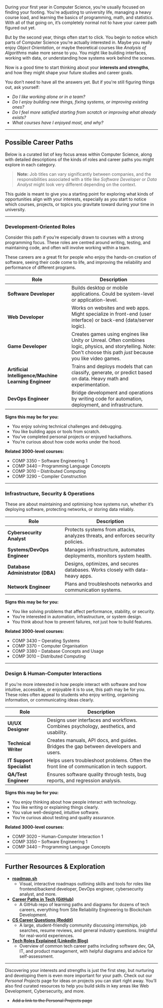 During your first year in Computer Science, you're usually focused on finding your footing. You're adjusting to university life, managing a heavy course load, and learning the basics of programming, math, and statistics. With all of that going on, it’s completely normal not to have your career path figured out yet.

But by the second year, things often start to click. You begin to notice which parts of Computer Science you’re actually interested in. Maybe you really enjoy *Object Orientation*, or maybe theoretical courses like _Analysis of Algorithms_ make more sense to you. You might like building interfaces, working with data, or understanding how systems work behind the scenes.

Now is a good time to start thinking about your **interests and strengths**, and how they might shape your future studies and career goals.

You don’t need to have all the answers yet. But if you're still figuring things out, ask yourself:

- *Do I like working alone or in a team?*
- *Do I enjoy building new things, fixing systems, or improving existing ones?*
- *Do I feel more satisfied starting from scratch or improving what already exists?*
- *What courses have I enjoyed most, and why?*
---
## Possible Career Paths

Below is a curated list of key focus areas within Computer Science, along with detailed descriptions of the kinds of roles and career paths you might explore in each category. 

> **Note:** Job titles can vary significantly between companies, and the responsibilities associated with a title like _Software Developer_ or _Data Analyst_ might look very different depending on the context.

This guide is meant to give you a starting point for exploring what kinds of opportunities align with your interests, especially as you start to notice which courses, projects, or topics you gravitate toward during your time in university.

---
### Development-Oriented Roles

Consider this path if you’re especially drawn to courses with a strong programming focus. These roles are centred around writing, testing, and maintaining code, and often will involve working within a team. 

These careers are a great fit for people who enjoy the hands-on creation of software, seeing their code come to life, and improving the reliability and performance of different programs. 

| Role                                                  | Description                                                                                                                                                          |
| ----------------------------------------------------- | -------------------------------------------------------------------------------------------------------------------------------------------------------------------- |
| **Software Developer**                                | Builds desktop or mobile applications. Could be system-level or application-level.                                                                                   |
| **Web Developer**                                     | Works on websites and web apps. Might specialize in front-end (user interface) or back-end (data/server logic).                                                      |
| **Game Developer**                                    | Creates games using engines like Unity or Unreal. Often combines logic, physics, and storytelling. Note: Don't choose this path *just* because you like video games. |
| **Artificial Intelligence/Machine Learning Engineer** | Trains and deploys models that can classify, generate, or predict based on data. Heavy math and experimentation.                                                     |
| **DevOps Engineer**                                   | Bridge development and operations by writing code for automation, deployment, and infrastructure.                                                                    |
**Signs this may be for you:**
- You enjoy solving technical challenges and debugging.
- You like building apps or tools from scratch.
- You’ve completed personal projects or enjoyed hackathons.
- You’re curious about how code works under the hood.

**Related 3000-level courses:**
- COMP 3350 – Software Engineering 1
- COMP 3440 – Programming Language Concepts
- COMP 3010 – Distributed Computing
- COMP 3290 – Compiler Construction
---
### Infrastructure, Security & Operations

These are about maintaining and optimising how systems run, whether it’s deploying software, protecting networks, or storing data reliably.

|Role|Description|
|---|---|
|**Cybersecurity Analyst**|Protects systems from attacks, analyzes threats, and enforces security policies.|
|**Systems/DevOps Engineer**|Manages infrastructure, automates deployments, monitors system health.|
|**Database Administrator (DBA)**|Designs, optimizes, and secures databases. Works closely with data-heavy apps.|
|**Network Engineer**|Plans and troubleshoots networks and communication systems.|
**Signs this may be for you:**
- You like solving problems that affect performance, stability, or security.
- You’re interested in automation, infrastructure, or system design.
- You think about how to prevent failures, not just how to build features.

**Related 3000-level courses:**
- COMP 3430 – Operating Systems
- COMP 3370 – Computer Organisation
- COMP 3380 – Database Concepts and Usage
- COMP 3010 – Distributed Computing
---
### Design & Human-Computer Interactions

If you're more interested in how people interact with software and how intuitive, accessible, or enjoyable it is to use, this path may be for you. These roles often appeal to students who enjoy writing, organising information, or communicating ideas clearly.

| Role                      | Description                                                                               |
| ------------------------- | ----------------------------------------------------------------------------------------- |
| **UI/UX Designer**        | Designs user interfaces and workflows. Combines psychology, aesthetics, and usability.    |
| **Technical Writer**      | Creates manuals, API docs, and guides. Bridges the gap between developers and users.      |
| **IT Support Specialist** | Helps users troubleshoot problems. Often the front line of communication in tech support. |
| **QA/Test Engineer**      | Ensures software quality through tests, bug reports, and regression analysis.             |
**Signs this may be for you:**
- You enjoy thinking about how people interact with technology.
- You like writing or explaining things clearly.
- You value well-designed, intuitive software.
- You’re curious about testing and quality assurance.

**Related 3000-level courses:**
- COMP 3020 – Human-Computer Interaction 1
- COMP 3350 – Software Engineering 1
- COMP 3440 – Programming Language Concepts

---
## Further Resources & Exploration

- [**roadmap.sh**](https://roadmap.sh)  
    - Visual, interactive roadmaps outlining skills and tools for roles like frontend/backend developer, DevOps engineer, cybersecurity analyst, and more.
- [**Career Paths in Tech (GitHub)**](https://github.com/kamranahmedse/developer-roadmap)  
    - A GitHub repo of learning paths and diagrams for dozens of tech careers, everything from Site Reliability Engineering to Blockchain Development.
- [**CS Career Questions (Reddit)**](https://www.reddit.com/r/cscareerquestions/)  
    - A large, student-friendly community discussing internships, job searches, resume reviews, and general industry questions. Insightful for real-world experiences.
- [**Tech Roles Explained (LinkedIn Blog)**](https://www.linkedin.com/pulse/tech-career-paths-which-one-right-you-leonardo-sordini/)  
	- Overview of common tech career paths including software dev, QA, IT, and product management, with helpful diagrams and advice for self-assessment. 

---

Discovering your interests and strengths is just the first step, but nurturing and developing them is even more important for your path. Check out our _Personal Projects_ page for ideas on projects you can start right away. You’ll also find curated resources to help you build skills in key areas like Web Development, Cybersecurity, and more.
- ~~Add a link to the Personal Projects page~~